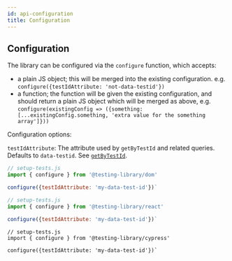 ```yaml
---
id: api-configuration
title: Configuration
---
```


## Configuration

The library can be configured via the `configure` function, which accepts:

- a plain JS object; this will be merged into the existing configuration. e.g.
  `configure({testIdAttribute: 'not-data-testid'})`
- a function; the function will be given the existing configuration, and should
  return a plain JS object which will be merged as above, e.g.
  `configure(existingConfig => ({something: [...existingConfig.something, 'extra value for the something array']}))`

Configuration options:

`testIdAttribute`: The attribute used by `getByTestId` and related queries.
Defaults to `data-testid`. See [`getByTestId`](#getbytestid).

<!--DOCUSAURUS_CODE_TABS-->

<!--Native-->

```js
// setup-tests.js
import { configure } from '@testing-library/dom'

configure({testIdAttribute: 'my-data-test-id'})`
```

<!--React-->

```js
// setup-tests.js
import { configure } from '@testing-library/react'

configure({testIdAttribute: 'my-data-test-id'})`
```

<!--Cypress-->

```
// setup-tests.js
import { configure } from '@testing-library/cypress'

configure({testIdAttribute: 'my-data-test-id'})`
```

<!--END_DOCUSAURUS_CODE_TABS-->
